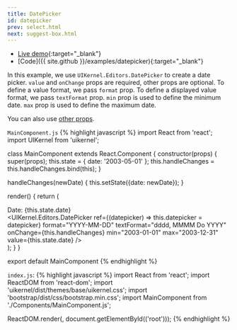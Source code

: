 ```yaml
---
title: DatePicker
id: datepicker
prev: select.html
next: suggest-box.html
---
```


* [Live demo](/examples/datepicker/){:target="_blank"}
* [Code]({{ site.github }}/examples/datepicker){:target="_blank"}

In this example, we use `UIKernel.Editors.DatePicker` to create a date picker.
`value` and `onChange` props are required, other props are optional.
To define a value format, we pass `format` prop.
To define a displayed value format, we pass `textFormat` prop.
`min` prop is used to define the minimum date.
`max` prop is used to define the maximum date.

You can also use [other props](editors.html#DatePicker).

`MainComponent.js`
{% highlight javascript %}
import React from 'react';
import UIKernel from 'uikernel';

class MainComponent extends React.Component {
  constructor(props) {
    super(props);
    this.state = {
      date: '2003-05-01'
    };
    this.handleChanges = this.handleChanges.bind(this);
  }

  handleChanges(newDate) {
    this.setState({date: newDate});
  }

  render() {
    return (
      <div className="container">
        <span>Date: {this.state.date}</span>
        <br/>
        <UIKernel.Editors.DatePicker
          ref={(datepicker) => this.datepicker = datepicker}
          format="YYYY-MM-DD"
          textFormat="dddd, MMMM Do YYYY"
          onChange={this.handleChanges}
          min="2003-01-01"
          max="2003-12-31"
          value={this.state.date}
        />
      </div>
    );
  }
}


export default MainComponent
{% endhighlight %}

`index.js`:
{% highlight javascript %}
import React from 'react';
import ReactDOM from 'react-dom';
import 'uikernel/dist/themes/base/uikernel.css';
import 'bootstrap/dist/css/bootstrap.min.css';
import MainComponent from './Components/MainComponent.js';

ReactDOM.render(<MainComponent/>, document.getElementById(('root')));
{% endhighlight %}

